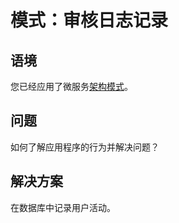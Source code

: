 # 模式：审核日志记录

## 语境

您已经应用了微服务[架构模式](https://microservices.io/patterns/cn/microservices.html)。

## 问题

如何了解应用程序的行为并解决问题？

## 解决方案

在数据库中记录用户活动。